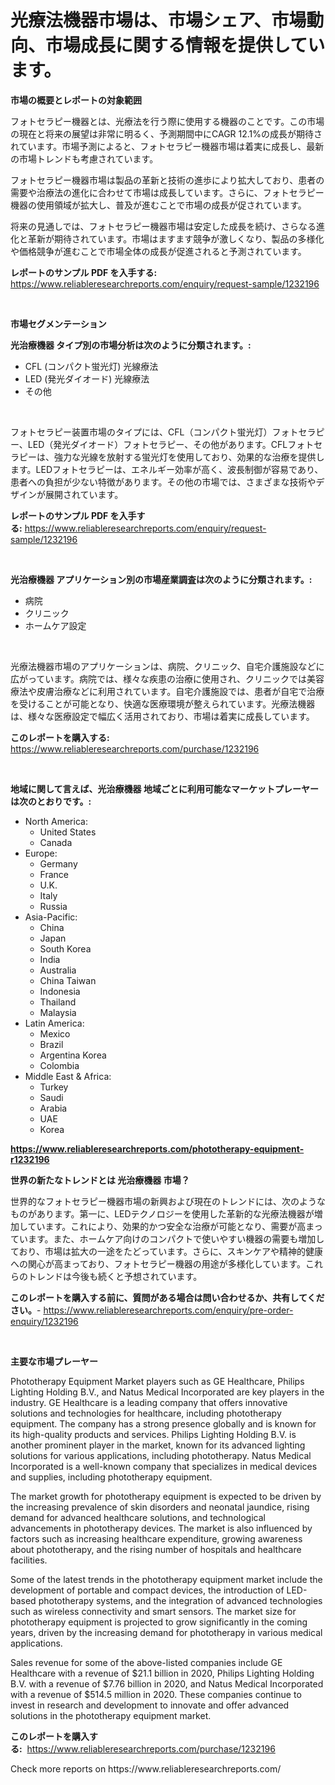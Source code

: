 <p><h1>光療法機器市場は、市場シェア、市場動向、市場成長に関する情報を提供しています。</h1></p><p><strong>市場の概要とレポートの対象範囲</strong></p>
<p><p>フォトセラピー機器とは、光療法を行う際に使用する機器のことです。この市場の現在と将来の展望は非常に明るく、予測期間中にCAGR 12.1%の成長が期待されています。市場予測によると、フォトセラピー機器市場は着実に成長し、最新の市場トレンドも考慮されています。 </p><p>フォトセラピー機器市場は製品の革新と技術の進歩により拡大しており、患者の需要や治療法の進化に合わせて市場は成長しています。さらに、フォトセラピー機器の使用領域が拡大し、普及が進むことで市場の成長が促されています。</p><p>将来の見通しでは、フォトセラピー機器市場は安定した成長を続け、さらなる進化と革新が期待されています。市場はますます競争が激しくなり、製品の多様化や価格競争が進むことで市場全体の成長が促進されると予測されています。</p></p>
<p><strong>レポートのサンプル PDF を入手する:</strong> <a href="https://www.reliableresearchreports.com/enquiry/request-sample/1232196">https://www.reliableresearchreports.com/enquiry/request-sample/1232196</a></p>
<p>&nbsp;</p>
<p><strong>市場セグメンテーション</strong></p>
<p><strong>光治療機器 タイプ別の市場分析は次のように分類されます。:</strong></p>
<p><ul><li>CFL (コンパクト蛍光灯) 光線療法</li><li>LED (発光ダイオード) 光線療法</li><li>その他</li></ul></p>
<p>&nbsp;</p>
<p><p>フォトセラピー装置市場のタイプには、CFL（コンパクト蛍光灯）フォトセラピー、LED（発光ダイオード）フォトセラピー、その他があります。CFLフォトセラピーは、強力な光線を放射する蛍光灯を使用しており、効果的な治療を提供します。LEDフォトセラピーは、エネルギー効率が高く、波長制御が容易であり、患者への負担が少ない特徴があります。その他の市場では、さまざまな技術やデザインが展開されています。</p></p>
<p><strong>レポートのサンプル PDF を入手する:</strong>&nbsp;<a href="https://www.reliableresearchreports.com/enquiry/request-sample/1232196">https://www.reliableresearchreports.com/enquiry/request-sample/1232196</a></p>
<p>&nbsp;</p>
<p><strong> 光治療機器 アプリケーション別の市場産業調査は次のように分類されます。:</strong></p>
<p><ul><li>病院</li><li>クリニック</li><li>ホームケア設定</li></ul></p>
<p>&nbsp;</p>
<p><p>光療法機器市場のアプリケーションは、病院、クリニック、自宅介護施設などに広がっています。病院では、様々な疾患の治療に使用され、クリニックでは美容療法や皮膚治療などに利用されています。自宅介護施設では、患者が自宅で治療を受けることが可能となり、快適な医療環境が整えられています。光療法機器は、様々な医療設定で幅広く活用されており、市場は着実に成長しています。</p></p>
<p><strong>このレポートを購入する:</strong>&nbsp; <a href="https://www.reliableresearchreports.com/purchase/1232196">https://www.reliableresearchreports.com/purchase/1232196</a></p>
<p>&nbsp;</p>
<p><strong>地域に関して言えば、光治療機器 地域ごとに利用可能なマーケットプレーヤーは次のとおりです。:</strong></p>
<p><ul>
    <li>
        North America:
        <ul>
            <li>United States</li>
            <li>Canada</li>
        </ul>
    </li>
    <li>
        Europe:
        <ul>
            <li>Germany</li>
            <li>France</li>
            <li>U.K.</li>
            <li>Italy</li>
            <li>Russia</li>
        </ul>
    </li>
    <li>
        Asia-Pacific:
        <ul>
            <li>China</li>
            <li>Japan</li>
            <li>South Korea</li>
            <li>India</li>
            <li>Australia</li>
            <li>China Taiwan</li>
            <li>Indonesia</li>
            <li>Thailand</li>
            <li>Malaysia</li>
        </ul>
    </li>
    <li>
        Latin America:
        <ul>
            <li>Mexico</li>
            <li>Brazil</li>
            <li>Argentina Korea</li>
            <li>Colombia</li>
        </ul>
    </li>
    <li>
        Middle East & Africa:
        <ul>
            <li>Turkey</li>
            <li>Saudi</li>
            <li>Arabia</li>
            <li>UAE</li>
            <li>Korea</li>
        </ul>
    </li>
    </ul></p>
<p><strong><a href="https://www.reliableresearchreports.com/phototherapy-equipment-r1232196">https://www.reliableresearchreports.com/phototherapy-equipment-r1232196</a></strong>&nbsp;</p>
<p><strong>世界の新たなトレンドとは 光治療機器 市場？</strong></p>
<p><p>世界的なフォトセラピー機器市場の新興および現在のトレンドには、次のようなものがあります。第一に、LEDテクノロジーを使用した革新的な光療法機器が増加しています。これにより、効果的かつ安全な治療が可能となり、需要が高まっています。また、ホームケア向けのコンパクトで使いやすい機器の需要も増加しており、市場は拡大の一途をたどっています。さらに、スキンケアや精神的健康への関心が高まっており、フォトセラピー機器の用途が多様化しています。これらのトレンドは今後も続くと予想されています。</p></p>
<p><strong>このレポートを購入する前に、質問がある場合は問い合わせるか、共有してください。</strong>- <a href="https://www.reliableresearchreports.com/enquiry/pre-order-enquiry/1232196">https://www.reliableresearchreports.com/enquiry/pre-order-enquiry/1232196</a></p>
<p>&nbsp;</p>
<p><strong>主要な市場プレーヤー</strong></p>
<p><p>Phototherapy Equipment Market players such as GE Healthcare, Philips Lighting Holding B.V., and Natus Medical Incorporated are key players in the industry. GE Healthcare is a leading company that offers innovative solutions and technologies for healthcare, including phototherapy equipment. The company has a strong presence globally and is known for its high-quality products and services. Philips Lighting Holding B.V. is another prominent player in the market, known for its advanced lighting solutions for various applications, including phototherapy. Natus Medical Incorporated is a well-known company that specializes in medical devices and supplies, including phototherapy equipment.</p><p>The market growth for phototherapy equipment is expected to be driven by the increasing prevalence of skin disorders and neonatal jaundice, rising demand for advanced healthcare solutions, and technological advancements in phototherapy devices. The market is also influenced by factors such as increasing healthcare expenditure, growing awareness about phototherapy, and the rising number of hospitals and healthcare facilities.</p><p>Some of the latest trends in the phototherapy equipment market include the development of portable and compact devices, the introduction of LED-based phototherapy systems, and the integration of advanced technologies such as wireless connectivity and smart sensors. The market size for phototherapy equipment is projected to grow significantly in the coming years, driven by the increasing demand for phototherapy in various medical applications.</p><p>Sales revenue for some of the above-listed companies include GE Healthcare with a revenue of $21.1 billion in 2020, Philips Lighting Holding B.V. with a revenue of $7.76 billion in 2020, and Natus Medical Incorporated with a revenue of $514.5 million in 2020. These companies continue to invest in research and development to innovate and offer advanced solutions in the phototherapy equipment market.</p></p>
<p><strong>このレポートを購入する:</strong>&nbsp;&nbsp;<a href="https://www.reliableresearchreports.com/purchase/1232196">https://www.reliableresearchreports.com/purchase/1232196</a></p>
<p>Check more reports on https://www.reliableresearchreports.com/</p>